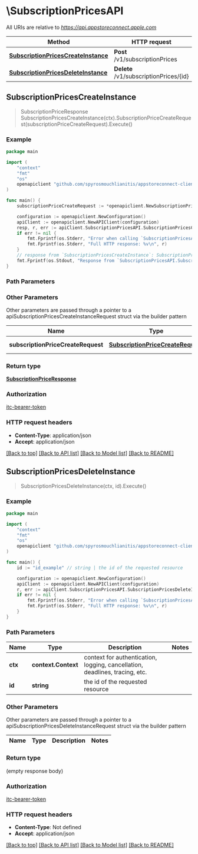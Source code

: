 # \SubscriptionPricesAPI

All URIs are relative to *https://api.appstoreconnect.apple.com*

Method | HTTP request | Description
------------- | ------------- | -------------
[**SubscriptionPricesCreateInstance**](SubscriptionPricesAPI.md#SubscriptionPricesCreateInstance) | **Post** /v1/subscriptionPrices | 
[**SubscriptionPricesDeleteInstance**](SubscriptionPricesAPI.md#SubscriptionPricesDeleteInstance) | **Delete** /v1/subscriptionPrices/{id} | 



## SubscriptionPricesCreateInstance

> SubscriptionPriceResponse SubscriptionPricesCreateInstance(ctx).SubscriptionPriceCreateRequest(subscriptionPriceCreateRequest).Execute()



### Example

```go
package main

import (
	"context"
	"fmt"
	"os"
	openapiclient "github.com/spyrosmouchlianitis/appstoreconnect-client"
)

func main() {
	subscriptionPriceCreateRequest := *openapiclient.NewSubscriptionPriceCreateRequest(*openapiclient.NewSubscriptionPriceCreateRequestData("Type_example", *openapiclient.NewSubscriptionPriceCreateRequestDataRelationships(*openapiclient.NewSubscriptionAppStoreReviewScreenshotCreateRequestDataRelationshipsSubscription(*openapiclient.NewPromotedPurchaseRelationshipsSubscriptionData("Type_example", "Id_example")), *openapiclient.NewSubscriptionPriceCreateRequestDataRelationshipsSubscriptionPricePoint(*openapiclient.NewSubscriptionIntroductoryOfferRelationshipsSubscriptionPricePointData("Type_example", "Id_example"))))) // SubscriptionPriceCreateRequest | SubscriptionPrice representation

	configuration := openapiclient.NewConfiguration()
	apiClient := openapiclient.NewAPIClient(configuration)
	resp, r, err := apiClient.SubscriptionPricesAPI.SubscriptionPricesCreateInstance(context.Background()).SubscriptionPriceCreateRequest(subscriptionPriceCreateRequest).Execute()
	if err != nil {
		fmt.Fprintf(os.Stderr, "Error when calling `SubscriptionPricesAPI.SubscriptionPricesCreateInstance``: %v\n", err)
		fmt.Fprintf(os.Stderr, "Full HTTP response: %v\n", r)
	}
	// response from `SubscriptionPricesCreateInstance`: SubscriptionPriceResponse
	fmt.Fprintf(os.Stdout, "Response from `SubscriptionPricesAPI.SubscriptionPricesCreateInstance`: %v\n", resp)
}
```

### Path Parameters



### Other Parameters

Other parameters are passed through a pointer to a apiSubscriptionPricesCreateInstanceRequest struct via the builder pattern


Name | Type | Description  | Notes
------------- | ------------- | ------------- | -------------
 **subscriptionPriceCreateRequest** | [**SubscriptionPriceCreateRequest**](SubscriptionPriceCreateRequest.md) | SubscriptionPrice representation | 

### Return type

[**SubscriptionPriceResponse**](SubscriptionPriceResponse.md)

### Authorization

[itc-bearer-token](../README.md#itc-bearer-token)

### HTTP request headers

- **Content-Type**: application/json
- **Accept**: application/json

[[Back to top]](#) [[Back to API list]](../README.md#documentation-for-api-endpoints)
[[Back to Model list]](../README.md#documentation-for-models)
[[Back to README]](../README.md)


## SubscriptionPricesDeleteInstance

> SubscriptionPricesDeleteInstance(ctx, id).Execute()



### Example

```go
package main

import (
	"context"
	"fmt"
	"os"
	openapiclient "github.com/spyrosmouchlianitis/appstoreconnect-client"
)

func main() {
	id := "id_example" // string | the id of the requested resource

	configuration := openapiclient.NewConfiguration()
	apiClient := openapiclient.NewAPIClient(configuration)
	r, err := apiClient.SubscriptionPricesAPI.SubscriptionPricesDeleteInstance(context.Background(), id).Execute()
	if err != nil {
		fmt.Fprintf(os.Stderr, "Error when calling `SubscriptionPricesAPI.SubscriptionPricesDeleteInstance``: %v\n", err)
		fmt.Fprintf(os.Stderr, "Full HTTP response: %v\n", r)
	}
}
```

### Path Parameters


Name | Type | Description  | Notes
------------- | ------------- | ------------- | -------------
**ctx** | **context.Context** | context for authentication, logging, cancellation, deadlines, tracing, etc.
**id** | **string** | the id of the requested resource | 

### Other Parameters

Other parameters are passed through a pointer to a apiSubscriptionPricesDeleteInstanceRequest struct via the builder pattern


Name | Type | Description  | Notes
------------- | ------------- | ------------- | -------------


### Return type

 (empty response body)

### Authorization

[itc-bearer-token](../README.md#itc-bearer-token)

### HTTP request headers

- **Content-Type**: Not defined
- **Accept**: application/json

[[Back to top]](#) [[Back to API list]](../README.md#documentation-for-api-endpoints)
[[Back to Model list]](../README.md#documentation-for-models)
[[Back to README]](../README.md)

